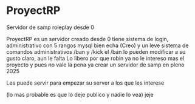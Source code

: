 # ProyectRP
Servidor de samp roleplay desde 0


ProyectRP es un servidor creado desde 0 tiene sistema de login, administrativo con 5 rangos mysql bien echa (Creo)
y un leve sistema de comandos administrativos /ban y /kick el /ban lo pueden modificar a su gusto claro, aun le falta
Lo libero por que robin ya no le intereso mas el proyecto y pues no vale la pena ya crear un servidor de samp en pleno 2025

Les puede servir para empezar su server a los que les interese



(lo mas probable es que lo deje publico y nadie lo vea) jeje

